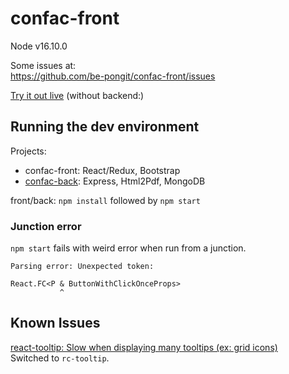 confac-front
============

Node v16.10.0


Some issues at:  
https://github.com/be-pongit/confac-front/issues

[Try it out live][demo] (without backend:)

Running the dev environment
---------------------------

Projects:

- confac-front: React/Redux, Bootstrap
- [confac-back][confac-back]: Express, Html2Pdf, MongoDB

front/back: `npm install` followed by `npm start`  

### Junction error

`npm start` fails with weird error when run from a junction.

```text
Parsing error: Unexpected token:

React.FC<P & ButtonWithClickOnceProps>
           ^
```


Known Issues
------------

[react-tooltip: Slow when displaying many tooltips (ex: grid icons)](https://github.com/wwayne/react-tooltip/issues/334)  
Switched to `rc-tooltip`.


[confac-back]: https://github.com/be-pongit/confac-back
[demo]: https://pongit.be/assets/confac-demo/index.html
